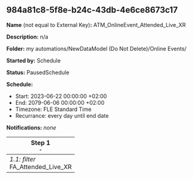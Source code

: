 ## 984a81c8-5f8e-b24c-43db-4e6ce8673c17

**Name** (not equal to External Key)**:** ATM_OnlineEvent_Attended_Live_XR

**Description:** n/a

**Folder:** my automations/NewDataModel (Do Not Delete)/Online Events/

**Started by:** Schedule

**Status:** PausedSchedule

**Schedule:**

* Start: 2023-06-22 00:00:00 +02:00
* End: 2079-06-06 00:00:00 +02:00
* Timezone: FLE Standard Time
* Recurrance: every day until end date

**Notifications:** _none_


| Step 1<br>_<small>-</small>_ |
| --- |
| _1.1: filter_<br>FA_Attended_Live_XR |
